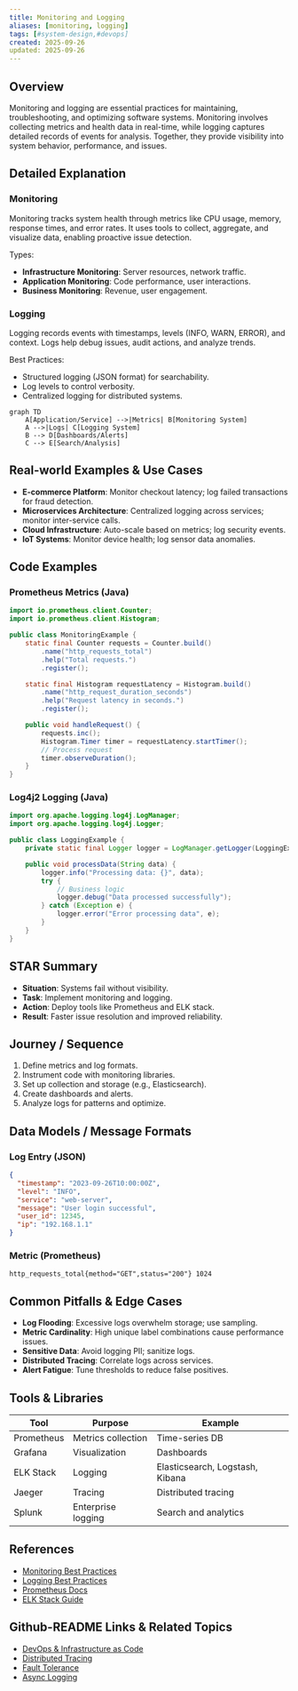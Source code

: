 ```yaml
---
title: Monitoring and Logging
aliases: [monitoring, logging]
tags: [#system-design,#devops]
created: 2025-09-26
updated: 2025-09-26
---
```


## Overview

Monitoring and logging are essential practices for maintaining, troubleshooting, and optimizing software systems. Monitoring involves collecting metrics and health data in real-time, while logging captures detailed records of events for analysis. Together, they provide visibility into system behavior, performance, and issues.

## Detailed Explanation

### Monitoring

Monitoring tracks system health through metrics like CPU usage, memory, response times, and error rates. It uses tools to collect, aggregate, and visualize data, enabling proactive issue detection.

Types:
- **Infrastructure Monitoring**: Server resources, network traffic.
- **Application Monitoring**: Code performance, user interactions.
- **Business Monitoring**: Revenue, user engagement.

### Logging

Logging records events with timestamps, levels (INFO, WARN, ERROR), and context. Logs help debug issues, audit actions, and analyze trends.

Best Practices:
- Structured logging (JSON format) for searchability.
- Log levels to control verbosity.
- Centralized logging for distributed systems.

```mermaid
graph TD
    A[Application/Service] -->|Metrics| B[Monitoring System]
    A -->|Logs| C[Logging System]
    B --> D[Dashboards/Alerts]
    C --> E[Search/Analysis]
```

## Real-world Examples & Use Cases

- **E-commerce Platform**: Monitor checkout latency; log failed transactions for fraud detection.
- **Microservices Architecture**: Centralized logging across services; monitor inter-service calls.
- **Cloud Infrastructure**: Auto-scale based on metrics; log security events.
- **IoT Systems**: Monitor device health; log sensor data anomalies.

## Code Examples

### Prometheus Metrics (Java)

```java
import io.prometheus.client.Counter;
import io.prometheus.client.Histogram;

public class MonitoringExample {
    static final Counter requests = Counter.build()
        .name("http_requests_total")
        .help("Total requests.")
        .register();

    static final Histogram requestLatency = Histogram.build()
        .name("http_request_duration_seconds")
        .help("Request latency in seconds.")
        .register();

    public void handleRequest() {
        requests.inc();
        Histogram.Timer timer = requestLatency.startTimer();
        // Process request
        timer.observeDuration();
    }
}
```

### Log4j2 Logging (Java)

```java
import org.apache.logging.log4j.LogManager;
import org.apache.logging.log4j.Logger;

public class LoggingExample {
    private static final Logger logger = LogManager.getLogger(LoggingExample.class);

    public void processData(String data) {
        logger.info("Processing data: {}", data);
        try {
            // Business logic
            logger.debug("Data processed successfully");
        } catch (Exception e) {
            logger.error("Error processing data", e);
        }
    }
}
```

## STAR Summary

- **Situation**: Systems fail without visibility.
- **Task**: Implement monitoring and logging.
- **Action**: Deploy tools like Prometheus and ELK stack.
- **Result**: Faster issue resolution and improved reliability.

## Journey / Sequence

1. Define metrics and log formats.
2. Instrument code with monitoring libraries.
3. Set up collection and storage (e.g., Elasticsearch).
4. Create dashboards and alerts.
5. Analyze logs for patterns and optimize.

## Data Models / Message Formats

### Log Entry (JSON)

```json
{
  "timestamp": "2023-09-26T10:00:00Z",
  "level": "INFO",
  "service": "web-server",
  "message": "User login successful",
  "user_id": 12345,
  "ip": "192.168.1.1"
}
```

### Metric (Prometheus)

```
http_requests_total{method="GET",status="200"} 1024
```

## Common Pitfalls & Edge Cases

- **Log Flooding**: Excessive logs overwhelm storage; use sampling.
- **Metric Cardinality**: High unique label combinations cause performance issues.
- **Sensitive Data**: Avoid logging PII; sanitize logs.
- **Distributed Tracing**: Correlate logs across services.
- **Alert Fatigue**: Tune thresholds to reduce false positives.

## Tools & Libraries

| Tool | Purpose | Example |
|------|---------|---------|
| Prometheus | Metrics collection | Time-series DB |
| Grafana | Visualization | Dashboards |
| ELK Stack | Logging | Elasticsearch, Logstash, Kibana |
| Jaeger | Tracing | Distributed tracing |
| Splunk | Enterprise logging | Search and analytics |

## References

- [Monitoring Best Practices](https://www.datadoghq.com/blog/monitoring-best-practices/)
- [Logging Best Practices](https://12factor.net/logs)
- [Prometheus Docs](https://prometheus.io/docs/)
- [ELK Stack Guide](https://www.elastic.co/guide/en/elastic-stack-get-started/current/get-started-elastic-stack.html)

## Github-README Links & Related Topics

- [DevOps & Infrastructure as Code](./devops-and-infrastructure-as-code/)
- [Distributed Tracing](./distributed-tracing/)
- [Fault Tolerance](./fault-tolerance-in-distributed-systems/)
- [Async Logging](./async-logging/)